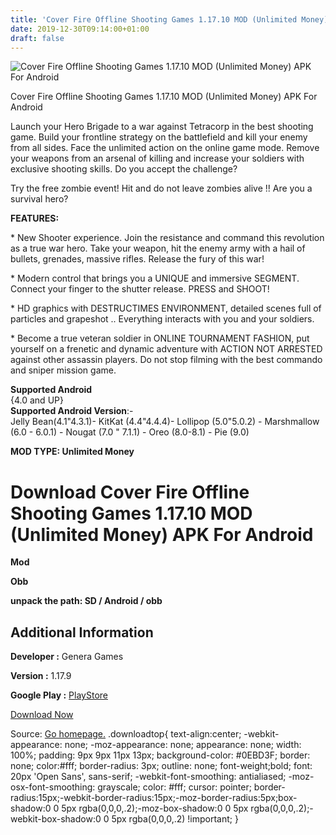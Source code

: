 ```yaml
---
title: 'Cover Fire Offline Shooting Games 1.17.10 MOD (Unlimited Money) APK For Android'
date: 2019-12-30T09:14:00+01:00
draft: false
---
```


![Cover Fire Offline Shooting Games 1.17.10 MOD (Unlimited Money) APK For Android](https://i0.wp.com/apkhome.net/wp-content/uploads/2019/11/Cover-Fire-Offline-Shooting-Games.png "Cover Fire Offline Shooting Games 1.17.10 MOD (Unlimited Money) APK For Android")

  

Cover Fire Offline Shooting Games 1.17.10 MOD (Unlimited Money) APK For Android

Launch your Hero Brigade to a war against Tetracorp in the best shooting game. Build your frontline strategy on the battlefield and kill your enemy from all sides. Face the unlimited action on the online game mode. Remove your weapons from an arsenal of killing and increase your soldiers with exclusive shooting skills. Do you accept the challenge?

Try the free zombie event! Hit and do not leave zombies alive !! Are you a survival hero?

**FEATURES:**

\* New Shooter experience. Join the resistance and command this revolution as a true war hero. Take your weapon, hit the enemy army with a hail of bullets, grenades, massive rifles. Release the fury of this war!

\* Modern control that brings you a UNIQUE and immersive SEGMENT. Connect your finger to the shutter release. PRESS and SHOOT!

\* HD graphics with DESTRUCTIMES ENVIRONMENT, detailed scenes full of particles and grapeshot .. Everything interacts with you and your soldiers.

\* Become a true veteran soldier in ONLINE TOURNAMENT FASHION, put yourself on a frenetic and dynamic adventure with ACTION NOT ARRESTED against other assassin players. Do not stop filming with the best commando and sniper mission game.

**Supported Android**  
{4.0 and UP}  
**Supported Android Version**:-  
Jelly Bean(4.1"4.3.1)- KitKat (4.4"4.4.4)- Lollipop (5.0"5.0.2) - Marshmallow (6.0 - 6.0.1) - Nougat (7.0 " 7.1.1) - Oreo (8.0-8.1) - Pie (9.0)

**MOD TYPE: Unlimited Money**

Download Cover Fire Offline Shooting Games 1.17.10 MOD (Unlimited Money) APK For Android
========================================================================================

**Mod**

**Obb**

**unpack the path: SD / Android / obb**

Additional Information
----------------------

**Developer :** Genera Games

**Version :** 1.17.9

**Google Play :** [PlayStore](https://play.google.com/store/apps/details?id=com.generagames.resistance)

  

[Download Now](https://store4app.co/post/cover-fire-offline-shooting-games-1-17-10-mod-unlimited-money-apk-for-android_1574000175)

  
Source: [Go homepage.](https://store4app.co/post/cover-fire-offline-shooting-games-1-17-10-mod-unlimited-money-apk-for-android_1574000175) .downloadtop{ text-align:center; -webkit-appearance: none; -moz-appearance: none; appearance: none; width: 100%; padding: 9px 9px 11px 13px; background-color: #0EBD3F; border: none; color:#fff; border-radius: 3px; outline: none; font-weight;bold; font: 20px 'Open Sans', sans-serif; -webkit-font-smoothing: antialiased; -moz-osx-font-smoothing: grayscale; color: #fff; cursor: pointer; border-radius:15px;-webkit-border-radius:15px;-moz-border-radius:5px;box-shadow:0 0 5px rgba(0,0,0,.2);-moz-box-shadow:0 0 5px rgba(0,0,0,.2);-webkit-box-shadow:0 0 5px rgba(0,0,0,.2) !important; }